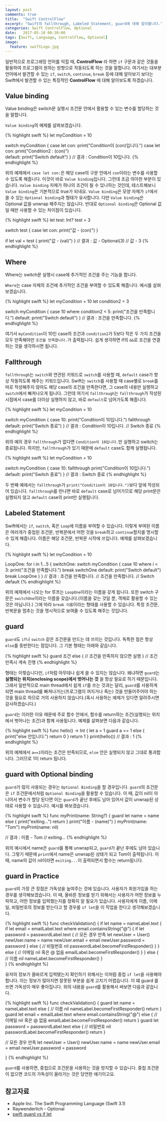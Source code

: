 ```yaml
---
layout: post
comments: true
title:  "Swift ControlFlow"
excerpt: "Swift의 fallthrough, Labeled Statement, guard에 대해 알아봅니다."
categories: Swift ControlFlow, Optional
date:   2017-05-10 00:30:00
tags: [Swift, Language, ControlFlow, Optional]
image:
  feature: swiftLogo.jpg
---
```



일반적으로 프로그래밍 언어를 익힐 때, **ControlFlow** 라 하면 `if` 구문과 같은 것들을 활용하여 프로그램이 원하는 방향으로 작동되도록 하는 것을 말합니다. 여기서는 대부분 언어에서 발견할 수 있는 `if`, `switch`, `continue`, `break` 등에 대해 알아보기 보다는 Swift에서 발견할 수 있는 특징적인 **ControlFlow** 에 대해 알아보도록 하겠습니다.

## Value binding

<div class="message">
  Value binding은 switch문 실행시 조건문 안에서 활용할 수 있는 변수를 할당하는 것을 말합니다.
</div>

`Value binding`의 예제를 살펴보겠습니다.

{% highlight swift %}
let myCondition = 10

switch myCondition {
case let con:
    print("Condition이 \(con)입니다.")
case let con:
    print("Condition2 : \(con)")    
default:
  print("Switch default")
}
// 결과 : Condition이 10입니다.
{% endhighlight %}

위의 예제에서 `case let con:`은 해당 case의 구문 안에서 `con`이라는 변수를 사용할 수 있도록 해줍니다. 이것이 바로 `Value binding`입니다. 그런데 조금 의아한 부분이 있습니다. `Value binding` 자체가 하나의 조건이 될 수 있나하는 것인데, 테스트해보니 `Value binding`은 기본적으로 true가 되네요. `Value binding`은 모양 자체가 `if`에서 쓸 수 있는 `Optional binding`과 형태가 유사합니다. 다만 `Value binding`은 Optional 값을 unwrap 해주지는 않습니다. 반대로 `Optional binding`은 Optional 값일 때만 사용할 수 있는 차이점이 있습니다.

{% highlight swift %}
let test: Int?
test = 3

switch test {
case let con:
    print("값 - \(con)")
}

if let val = test {
    print("값 - \(val)")
}
// 결과 : 값 - Optional(3)
//        값 - 3
{% endhighlight %}

## Where

<div class="message">
  Where는 switch문 실행시 case에 추가적인 조건을 주는 기능을 합니다.
</div>

`Where`는 case 자체의 조건에 추가적인 조건을 부여할 수 있도록 해줍니다. 예시를 살펴보겠습니다.

{% highlight swift %}
let myCondition = 10
let condition2 = 3

switch myCondition {
case 10 where condition2 < 5:
    print("조건을 만족합니다.")
default:
    print("Switch default")
}
// 결과 : 조건을 만족합니다.
{% endhighlight %}

여기서 `myCondition`이 10인 case의 조건과 `condition2`가 5보다 작은 두 가지 조건을 모두 만족해야만 `조건을 만족합니다.`가 출력됩니다. 쉽게 생각하면 if의 `&&`로 조건을 연결하는 것을 생각하시면 됩니다.

## Fallthrough

`fallthrough`는 `switch`와 연관된 키워드로 `switch`를 사용할 때, `default` case가 항상 작동하도록 해주는 키워드입니다. Swift는 `switch`를 사용할 때 case별로 `break`를 따로 작성해주지 않아도 해당 case의 조건을 만족한다면, 그 case의 내용만 실행하고 `switch`에서 빠져나오게 됩니다. 그런데 여기서 `fallthrough`는 `fallthrough`가 작성된 시점에서 case를 더이상 실행하지 않고, 바로 `default`로 넘어가도록 해줍니다.

{% highlight swift %}
let myCondition = 10

switch myCondition {
case 10:
    print("Condition이 10입니다.")
    fallthrough
default:
    print("Switch 종료")
}
// 결과 : Condition이 10입니다.
//        Switch 종료
{% endhighlight %}

위의 예의 경우 `fallthrough`가 없다면 `Condition이 10입니다.`만 실행하고 switch는 종료됩니다. 하지만, `fallthrough`가 있기 때문에 `default` case도 함께 실행됩니다.

{% highlight swift %}
let myCondition = 10

switch myCondition {
case 10:
    fallthrough
    print("Condition이 10입니다.")
default:
    print("Switch 종료")
}
// 결과 : Switch 종료
{% endhighlight %}

두 번째 예에서는 `fallthrough`가 `print("Condition이 10입니다.")`보다 앞에 작성되어 있습니다. `fallthrough`를 만나면 바로 `default` case로 넘어가므로 해당 print문은 실행되지 않고 `default` case의 print만 실행됩니다.

## Labeled Statement

Swift에서는 `if`, `switch`, 혹은 `Loop`에 이름을 부여할 수 있습니다. 이렇게 부여된 이름은 여러개가 중첩된 조건문, 반복문에서 어떤 것을 `break`하고 `continue`할지를 명시할 수 있게 해줍니다. 이름은 해당 조건문, 반복문 시작에 쓰입니다. 예제를 살펴보겠습니다.

{% highlight swift %}
let myCondition = 10

LoopOne: for i in 1...5 {
    switchOne: switch myCondition {
    case 10 where i < 3:
        print("조건을 만족합니다.")
        break switchOne
    default:
        print("Switch default")
        break LoopOne
    }
}
// 결과 : 조건을 만족합니다.
//        조건을 만족합니다.
//        Switch default
{% endhighlight %}

위의 예제에서 나오는 for 루프는 `LoopOne`이라는 이름을 갖게 됩니다. 또한 switch 구문은 `switchOne`이라는 이름을 갖습니다.(이름을 갖는 것일 뿐, 객체로 활용할 수 있는 것은 아닙니다.) 그에 따라 `break 이름`이라는 형태를 사용할 수 있습니다. 특정 조건문, 반복문을 멈추는 것을 명시적으로 보여줄 수 있도록 해주는 것입니다.

## guard

`guard`도 `if`나 `switch` 같은 조건문을 만드는 데 쓰이는 것입니다. 독특한 점은 항상 `else`를 동반한다는 점입니다. 그 기본 형태는 아래와 같습니다.

{% highlight swift %}
guard 조건 else {
  // 조건을 만족하지 않으면 실행
}
// 조건 만족시 계속 진행
{% endhighlight %}

형태는 이렇습니다만, `if`처럼 아무데나 쉽게 쓸 수 있지는 않습니다. 왜냐하면 `guard`는 **실행되는 위치(enclosing scope)에서 벗어나는 것** 을 항상 필요로 하기 때문입니다. 그래서 일반적으로 main thread에서 쉽게 `if`를 쓰는 것과는 달리, `guard`를 사용하게 되면 main thread를 빠져나가는(프로그램이 꺼지거나 죽는) 것을 만들어주어야 하는 것을 필요로 하므로 거의 사용하지 않습니다.(혹시 사용하는 예제가 있다면 알려주시면 감사하겠습니다.)

`guard`는 이러한 이유 때문에 주로 함수 안에서, 함수를 return하는 조건(실행되는 위치에서 벗어나는 조건)과 함께 사용됩니다. 예제를 살펴보면 다음과 같습니다.

{% highlight swift %}
func hello() -> Int {
    let a = 1
    guard a == 1 else {
        print("else 안입니다.")
        return 0
    }
    return 1
}
print(hello())
// 결과 : 1
{% endhighlight %}

위의 예제에서 `a==1`이라는 조건은 만족되므로, `else` 안은 실행되지 않고 그대로 통과합니다. 그러므로 1이 return 됩니다.

## guard with Optional binding

`guard`가 많이 사용되는 경우는 `Optional Binding`을 할 경우입니다. `guard`의 조건문은 `if` 조건문에서처럼 `Optional Binding`을 활용할 수 있습니다. 이 때, 값이 nil이 아니어서 변수가 할당 된다면 이는 `guard`가 끝난 후에도 남아 있어서 값이 unwrap된 상태로 사용할 수 있습니다. 예시를 봐보겠습니다.

{% highlight swift %}
func myPrint(name: String?) {
    guard let name = name else {
        print("exiting...")
        return
    }
    print("이름 - \(name)")
}
myPrint(name: "Tom")
myPrint(name: nil)

// 결과 : 이름 - Tom
//        exiting...
{% endhighlight %}

위의 예시에서 name은 `guard`를 통해 unwrap되고, `guard`가 끝난 후에도 남아 있습니다. 그렇기 때문에 `print`에서 name은 unwrap된 상태가 되고 Tom이 출력됩니다. 이 때, name의 값이 nil이라면 `exiting...`이 출력되면서 함수는 return됩니다.

## guard in Practice

`guard`의 가장 큰 장점은 가독성을 높여주는 것에 있습니다. 사용자가 회원가입을 하는 경우를 생각해보겠습니다. 이 때, 올바른 정보를 받기 위해서는 사용자가 어떤 정보를 누락하고, 어떤 정보를 입력했는지를 정확히 알 필요가 있습니다. 사용자에게 이름, 이메일, 비밀번호의 정보를 받는다고 할 경우를 `if let`을 이 작업을 한다고 생각해보겠습니다.

{% highlight swift %}
func checkValidation() {
  if let name = nameLabel.text {
    if let email = emailLabel.text where email.containsString("@") {
      if let password = passwordLabel.text {
        // 모든 경우 만족
        let newUser = User()
        newUser.name = name
        newUser.email = email
        newUser.password = password
      } else {
        // 비밀번호 nil
        passwordLabel.becomeFirstResponder()
      }
    } else {
      // 이메일 nil 혹은 @ 없음
      emailLabel.becomeFirstResponder()
    }
  } else {
    // 이름 nil
    nameLabel.becomeFirstResponder()
  }  
}
{% endhighlight %}

유저의 정보가 올바르게 입력됐는지 확인하기 위해서는 이처럼 중첩 `if let`을 사용해야 합니다. 이는 정보가 많아지면 잘못된 부분을 쉽게 고치기 어렵습니다. 이 떄 guard 를 쓰면 가독성이 매우 좋아집니다. 위의 내용을 `guard`를 활용해서 써보면 다음과 같습니다.

{% highlight swift %}
func checkValidation() {
  guard let name = nameLabel.text else {
      // 이름 nil
      nameLabel.becomeFirstResponder()
      return
  }
  guard let email = emailLabel.text where email.containsString("@") else {
      // 이메일 nil 혹은 @ 없음
      emailLabel.becomeFirstResponder()
      return
  }
  guard let password = passwordLabel.text else {
      // 비밀번호 nil
      passwordLabel.becomeFirstResponder()
      return
  }

  // 모든 경우 만족
  let newUser = User()
  newUser.name = name
  newUser.email = email
  newUser.password = password

}
{% endhighlight %}

`guard`를 사용하면, 중첩으로 조건문을 사용하는 것을 방지할 수 있습니다. 중첩 조건문이 없으면 코드의 가독성이 올라가는 것은 당연한 얘기이고요.

## 참고자료
* Apple Inc. The Swift Programming Language (Swift 3.1)
* Raywenderlich - Optional
* [swift guard vs if let]("http://stackoverflow.com/questions/32256834/swift-guard-vs-if-let")

